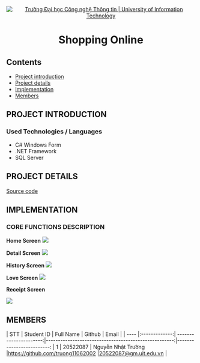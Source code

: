 


<p align="center">
  <a href="https://www.uit.edu.vn/" title="Trường Đại học Công nghệ Thông tin" style="border: 5;">
    <img src="https://i.imgur.com/WmMnSRt.png" alt="Trường Đại học Công nghệ Thông tin | University of Information Technology">
  </a>
</p>

<!-- Title -->
<h1 align="center"><b>Shopping Online</b></h1>



## Contents
* [ Project introduction](#gioithieumonhoc)
* [ Project details](#congtrinh)
* [ Implementation](#implement)
* [ Members](#thanhvien)

## PROJECT INTRODUCTION
<a name="gioithieumonhoc"></a>
### Used Technologies / Languages

* C# Windows Form
* .NET Framework
* SQL Server

## PROJECT DETAILS
<a name="congtrinh"></a>

[Source code]()

## IMPLEMENTATION
<a name="implement"></a>

### CORE FUNCTIONS DESCRIPTION
**Home Screen**
![](https://i.imgur.com/a4KxIew.png)


**Detail Screen**
![](https://i.imgur.com/8Frfmbh.png)



**History Screen**
![](https://i.imgur.com/kdoDe5L.png)


**Love Screen**
![](https://i.imgur.com/ScRV9Hv.png)



**Receipt Screen**

![](https://i.imgur.com/taQ1Gio.png)


## MEMBERS
<a name="thanhvien"></a>
| STT    | Student ID          | Full Name       | Github                                               | Email                   |
| ---- |:-------------:| ----------------------:|-----------------------------------------------------:|-------------------------:
| 1      | 20522087      | Nguyễn Nhật Trường     |https://github.com/truong11062002                     |20522087@gm.uit.edu.vn   |









